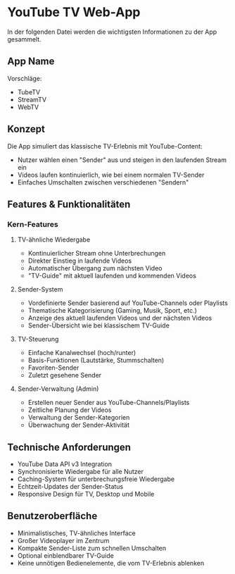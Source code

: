 # YouTube TV Web-App

In der folgenden Datei werden die wichtigsten Informationen zu der App gesammelt.

## App Name
Vorschläge:
- TubeTV
- StreamTV
- WebTV

## Konzept
Die App simuliert das klassische TV-Erlebnis mit YouTube-Content:
- Nutzer wählen einen "Sender" aus und steigen in den laufenden Stream ein
- Videos laufen kontinuierlich, wie bei einem normalen TV-Sender
- Einfaches Umschalten zwischen verschiedenen "Sendern"

## Features & Funktionalitäten

### Kern-Features
1. TV-ähnliche Wiedergabe
   - Kontinuierlicher Stream ohne Unterbrechungen
   - Direkter Einstieg in laufende Videos
   - Automatischer Übergang zum nächsten Video
   - "TV-Guide" mit aktuell laufenden und kommenden Videos

2. Sender-System
   - Vordefinierte Sender basierend auf YouTube-Channels oder Playlists
   - Thematische Kategorisierung (Gaming, Musik, Sport, etc.)
   - Anzeige des aktuell laufenden Videos und der nächsten Videos
   - Sender-Übersicht wie bei klassischem TV-Guide

3. TV-Steuerung
   - Einfache Kanalwechsel (hoch/runter)
   - Basis-Funktionen (Lautstärke, Stummschalten)
   - Favoriten-Sender
   - Zuletzt gesehene Sender

4. Sender-Verwaltung (Admin)
   - Erstellen neuer Sender aus YouTube-Channels/Playlists
   - Zeitliche Planung der Videos
   - Verwaltung der Sender-Kategorien
   - Überwachung der Sender-Aktivität

## Technische Anforderungen
- YouTube Data API v3 Integration
- Synchronisierte Wiedergabe für alle Nutzer
- Caching-System für unterbrechungsfreie Wiedergabe
- Echtzeit-Updates der Sender-Status
- Responsive Design für TV, Desktop und Mobile

## Benutzeroberfläche
- Minimalistisches, TV-ähnliches Interface
- Großer Videoplayer im Zentrum
- Kompakte Sender-Liste zum schnellen Umschalten
- Optional einblendbarer TV-Guide
- Keine unnötigen Bedienelemente, die vom TV-Erlebnis ablenken

